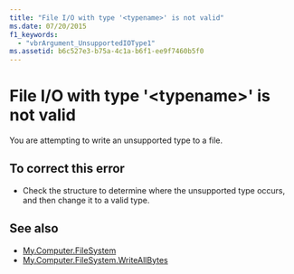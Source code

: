 ```yaml
---
title: "File I/O with type '<typename>' is not valid"
ms.date: 07/20/2015
f1_keywords: 
  - "vbrArgument_UnsupportedIOType1"
ms.assetid: b6c527e3-b75a-4c1a-b6f1-ee9f7460b5f0
---
```

# File I/O with type '\<typename>' is not valid
You are attempting to write an unsupported type to a file.  
  
## To correct this error  
  
- Check the structure to determine where the unsupported type occurs, and then change it to a valid type.  
  
## See also

- [My.Computer.FileSystem](xref:Microsoft.VisualBasic.FileIO.FileSystem)
- [My.Computer.FileSystem.WriteAllBytes](xref:Microsoft.VisualBasic.MyServices.FileSystemProxy.WriteAllBytes%2A)
